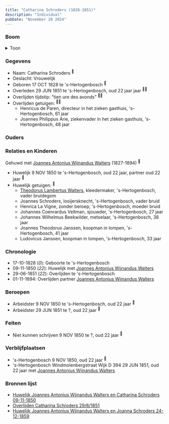 ```yaml
---
title: "Catharina Schroders (1828-1851)"
description: "Individual"
pubDate: "November 20 2024"
---
```


### Boom
<details><summary>Toon</summary>

![test](https://www.plantuml.com/plantuml/svg/dP31QW8n48RlUOf13vw4NLTh5H6hAArGBTIsHvdDJjtKR2APY8ZuxeswMA7GGs_3vFzclic0FJg_BRJWjJ8RT5X0YdAzSdPhif7Lre5tQ3WyaV4YLnc1L4vgkjHKRFmU2YfISdnfiIT7rkyt96wcIetCS100CBGk8xV8bLmROkxr2bIctuT478MemSjv5GjnGIeZz3awPH1UPUviGBa2oF0KHN4SmnMlJeRZP9o47OTFHJexGg-ROhfVfjPxJTq-n6sOZnOGtpVkeSRrHtBUhiYabcL-0_5wg_KIJRQKpZAdDbW6kj61wTiiqAtuDtsywaujcW30W_7Mg2t3X_eoOTYfGkrlxQC4e3fE9gt9y0_hnXtCvkydw_O_hECIxZJX6P6zKpBtGRUqxNLtb6NAh4AqKqPRqTbm4aLHqeIgLglSxqbhkmkMHr7-UxrU9aHvoaz332ZSM-Xl)
</details>

### Gegevens
- Naam: Catharina Schroders <sup><a href="../s00148/" style="text-decoration:none" title="Huwelijk Joannes Antonius Wijnandus Walters en Catharina Schroders 09-11-1850">:link:</a></sup>
- Geslacht: Vrouwelijk
- Geboren 17 OCT 1828 te 's-Hertogenbosch <sup><a href="../s00148/" style="text-decoration:none" title="Huwelijk Joannes Antonius Wijnandus Walters en Catharina Schroders 09-11-1850">:link:</a></sup>
- Overleden 29 JUN 1851 te 's-Hertogenbosch, oud 22 jaar jaar <sup><a href="../s00149/" style="text-decoration:none" title="Huwelijk Joannes Antonius Wijnandus Walters en Joanna Schroders 24-12-1859">:link:</a><a href="../s00241/" style="text-decoration:none" title="Overlijden Catharina Schroders 29/6/1851">:link:</a></sup>
- Overlijden tijdstip: "tien ure des avonds" <sup><a href="../s00149/" style="text-decoration:none" title="Huwelijk Joannes Antonius Wijnandus Walters en Joanna Schroders 24-12-1859">:link:</a><a href="../s00241/" style="text-decoration:none" title="Overlijden Catharina Schroders 29/6/1851">:link:</a></sup>
- Overlijden getuigen: <sup><a href="../s00149/" style="text-decoration:none" title="Huwelijk Joannes Antonius Wijnandus Walters en Joanna Schroders 24-12-1859">:link:</a><a href="../s00241/" style="text-decoration:none" title="Overlijden Catharina Schroders 29/6/1851">:link:</a></sup>
  - Henricus de Paren, directeur in het zieken gasthuis, \'s-Hertogenbosch, 61 jaar
  - Joannes Philippus Arie, ziekenvader in het zieken gasthuis, \'s-Hertogenbosch, 48 jaar

### Ouders

### Relaties en Kinderen

Gehuwd met [Joannes Antonius Wijnandus Walters](../i00103/) (1827-1894) <sup><a href="../s00148/" style="text-decoration:none" title="Huwelijk Joannes Antonius Wijnandus Walters en Catharina Schroders 09-11-1850">:link:</a></sup>
- Huwelijk 9 NOV 1850 te 's-Hertogenbosch, oud 22 jaar, partner oud 22 jaar <sup><a href="../s00148/" style="text-decoration:none" title="Huwelijk Joannes Antonius Wijnandus Walters en Catharina Schroders 09-11-1850">:link:</a></sup>
- Huwelijk getuigen:  <sup><a href="../s00148/" style="text-decoration:none" title="Huwelijk Joannes Antonius Wijnandus Walters en Catharina Schroders 09-11-1850">:link:</a></sup>
  - [Theodorus Lambertus Walters](../i00088/), kleedermaker, \'s-Hertogenbosch, vader bruidegom
  - Joannes Schroders, looijersknecht, \'s-Hertogenbosch, vader bruid
  - Henrica La Vigne, zonder beroep, \'s-Hertogenbosch, moeder bruid
  - Johannes Coenrardus Veltman, sjouwder, \'s-Hertogenbosch, 27 jaar
  - Johannes Wilhelmus Beekwilder, metselaar, \'s-Hertogenbosch, 38 jaar
  - Joannes Theodorus Janssen, koopman in lompen, \'s-Hertogenbosch, 41 jaar
  - Ludovicus Janssen, koopman in lompen, \'s-Hertogenbosch, 33 jaar

### Chronologie
- 17-10-1828 (<i>0</i>): Geboorte te 's-Hertogenbosch
- 09-11-1850 (<i>22</i>): Huwelijk met [Joannes Antonius Wijnandus Walters](../i00103/)
- 29-06-1851 (<i>22</i>): Overlijden te 's-Hertogenbosch
- 01-11-1894: Overlijden partner [Joannes Antonius Wijnandus Walters](../i00103/)

### Beroepen
- Arbeidster 9 NOV 1850 te 's-Hertogenbosch, oud 22 jaar <sup><a href="../s00148/" style="text-decoration:none" title="Huwelijk Joannes Antonius Wijnandus Walters en Catharina Schroders 09-11-1850">:link:</a></sup>
- Arbeidster 29 JUN 1851 te ?, oud 22 jaar <sup><a href="../s00241/" style="text-decoration:none" title="Overlijden Catharina Schroders 29/6/1851">:link:</a></sup>

### Feiten
- Niet kunnen schrijven 9 NOV 1850 te ?, oud 22 jaar <sup><a href="../s00148/" style="text-decoration:none" title="Huwelijk Joannes Antonius Wijnandus Walters en Catharina Schroders 09-11-1850">:link:</a></sup>

### Verblijfplaatsen
- 's-Hertogenbosch  9 NOV 1850, oud 22 jaar  <sup><a href="../s00148/" style="text-decoration:none" title="Huwelijk Joannes Antonius Wijnandus Walters en Catharina Schroders 09-11-1850">:link:</a></sup>
- 's-Hertogenbosch Windmolenbergstraat Wijk D 394 29 JUN 1851, oud 22 jaar met [Joannes Antonius Wijnandus Walters](../i00103/) 

### Bronnen lijst
- [Huwelijk Joannes Antonius Wijnandus Walters en Catharina Schroders 09-11-1850](../s00148/)
- [Overlijden Catharina Schroders 29/6/1851](../s00241/)
- [Huwelijk Joannes Antonius Wijnandus Walters en Joanna Schroders 24-12-1859](../s00149/)